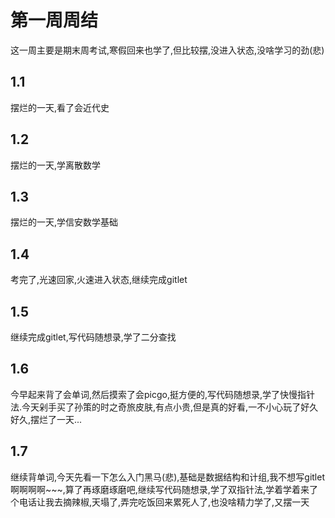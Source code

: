 # 第一周周结
  这一周主要是期末周考试,寒假回来也学了,但比较摆,没进入状态,没啥学习的劲(悲)
## 1.1
  摆烂的一天,看了会近代史
## 1.2
   摆烂的一天,学离散数学
## 1.3
  摆烂的一天,学信安数学基础
## 1.4
  考完了,光速回家,火速进入状态,继续完成gitlet
## 1.5
  继续完成gitlet,写代码随想录,学了二分查找
## 1.6
  今早起来背了会单词,然后摸索了会picgo,挺方便的,写代码随想录,学了快慢指针法.今天剁手买了孙策的时之奇旅皮肤,有点小贵,但是真的好看,一不小心玩了好久好久,摆烂了一天...
## 1.7
  继续背单词,今天先看一下怎么入门黑马(悲),基础是数据结构和计组,我不想写gitlet啊啊啊啊~~~,算了再琢磨琢磨吧,继续写代码随想录,学了双指针法,学着学着来了个电话让我去摘辣椒,天塌了,弄完吃饭回来累死人了,也没啥精力学了,又摆一天